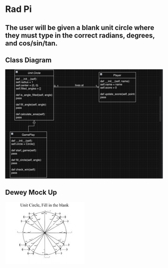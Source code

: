 # Rad Pi
## The user will be given a blank unit circle where they must type in the correct radians, degrees, and cos/sin/tan. 

## Class Diagram
![Diagram](https://github.com/NixonKiller/MyGame/blob/main/Images/Screenshot%202024-03-20%20at%2010.44.44%20AM.png?raw=true)
## Dewey Mock Up
![Gameplay](https://github.com/NixonKiller/MyGame/blob/main/Images/cirlce.jpeg?raw=true)
